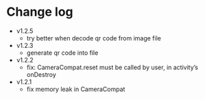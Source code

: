 # Change log

+ v1.2.5
  - try better when decode qr code from image file
+ v1.2.3
  - generate qr code into file
+ v1.2.2
  - fix: CameraCompat.reset must be called by user, in activity’s onDestroy
+ v1.2.1
  - fix memory leak in CameraCompat
